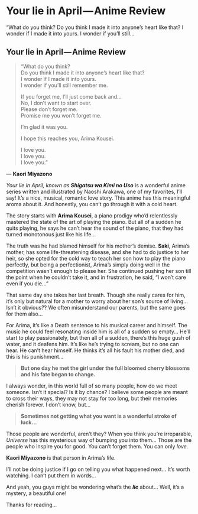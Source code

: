 # Your lie in April — Anime Review

“What do you think? Do you think I made it into anyone’s heart like that? I wonder if I made it into yours. I wonder if you’ll still…

## Your lie in April — Anime Review <a id="6096"></a>

> “What do you think?  
> Do you think I made it into anyone’s heart like that?  
> I wonder if I made it into yours.  
> I wonder if you’ll still remember me.
>
> If you forget me, I’ll just come back and…  
> No, I don’t want to start over.  
> Please don’t forget me.  
> Promise me you won’t forget me.
>
> I’m glad it was you.
>
> I hope this reaches you, Arima Kousei.
>
> I love you.  
> I love you.  
> I love you.”

— **Kaori Miyazono**

_Your lie in April, known as_ _**Shigatsu wa Kimi no Uso**_ is a wonderful anime series written and illustrated by Naoshi Arakawa, one of my favorites, I’ll say! It’s a nice, musical, romantic love story. This anime has this meaningful aroma about it. And honestly, you can’t go through it with a cold heart.

The story starts with **Arima Kousei**, a piano prodigy who’d relentlessly mastered the state of the art of playing the piano. But all of a sudden he quits playing, he says he can’t hear the sound of the piano, that they had turned monotonous just like his life…

The truth was he had blamed himself for his mother’s demise. **Saki**, Arima’s mother, has some life-threatening disease, and she had to do justice to her heir, so she opted for the cold way to teach her son how to play the piano perfectly, but being a perfectionist, Arima’s simply doing well in the competition wasn’t enough to please her. She continued pushing her son till the point when he couldn’t take it, and in frustration, he said, “I won’t care even if you die…”

That same day she takes her last breath. Though she really cares for him, it’s only but natural for a mother to worry about her son’s source of living… Isn’t it obvious?? We often misunderstand our parents, but the same goes for them also…

For Arima, it’s like a Death sentence to his musical career and himself. The music he could feel resonating inside him is all of a sudden so empty… He’ll start to play passionately, but then all of a sudden, there’s this huge gush of water, and it deafens him. It’s like he’s trying to scream, but no one can hear. He can’t hear himself. He thinks it’s all his fault his mother died, and this is his punishment…

> **But one day he met the girl under the full bloomed cherry blossoms and his fate began to change.**

I always wonder, in this world full of so many people, how do we meet someone. Isn’t it special? Is it by chance? I believe some people are meant to cross their ways, they may not stay for too long, but their memories cherish forever. I don’t know, but…

> **Sometimes not getting what you want is a wonderful stroke of luck…**

Those people are wonderful, aren’t they? When you think you're irreparable, _Universe_ has this mysterious way of bumping you into them… Those are the people who inspire you for good. You can’t forget them. You can only _love._

**Kaori Miyazono** is that person in Arima’s life.

I’ll not be doing justice if I go on telling you what happened next… It’s worth watching. I can’t put them in words…

And yeah, you guys might be wondering what’s the _**lie**_ about… Well, it’s a mystery, a beautiful one!

Thanks for reading…

